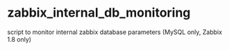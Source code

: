 zabbix_internal_db_monitoring
=============================

script to monitor internal zabbix database parameters (MySQL only, Zabbix 1.8 only)
